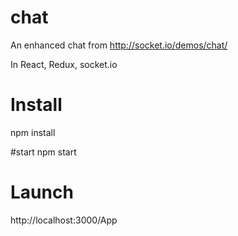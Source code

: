 # chat
An enhanced chat from http://socket.io/demos/chat/

In React, Redux, socket.io


# Install
npm install

#start
npm start

# Launch
http://localhost:3000/App